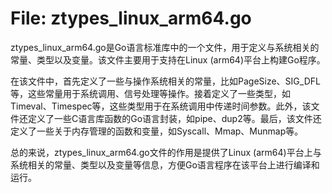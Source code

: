 # File: ztypes_linux_arm64.go

ztypes_linux_arm64.go是Go语言标准库中的一个文件，用于定义与系统相关的常量、类型以及变量。该文件主要用于支持在Linux (arm64)平台上构建Go程序。

在该文件中，首先定义了一些与操作系统相关的常量，比如PageSize、SIG_DFL等，这些常量用于系统调用、信号处理等操作。接着定义了一些类型，如Timeval、Timespec等，这些类型用于在系统调用中传递时间参数。此外，该文件还定义了一些C语言库函数的Go语言封装，如pipe、dup2等。最后，该文件还定义了一些关于内存管理的函数和变量，如Syscall、Mmap、Munmap等。

总的来说，ztypes_linux_arm64.go文件的作用是提供了Linux (arm64)平台上与系统相关的常量、类型以及变量等信息，方便Go语言程序在该平台上进行编译和运行。

